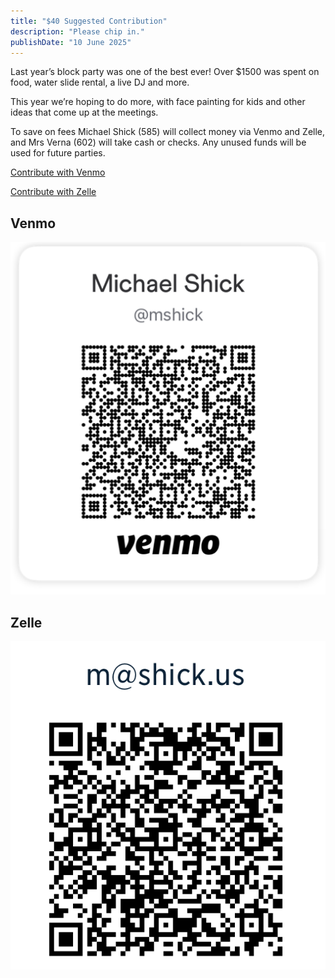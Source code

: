 ```yaml
---
title: "$40 Suggested Contribution"
description: "Please chip in."
publishDate: "10 June 2025"
---
```


Last year’s block party was one of the best ever! Over $1500 was spent on food, water slide rental, a live DJ and more.

This year we’re hoping to do more, with face painting for kids and other ideas that come up at the meetings.

To save on fees Michael Shick (585) will collect money via Venmo and Zelle, and Mrs Verna (602) will take cash or checks. Any unused funds will be used for future parties.

[Contribute with Venmo](https://account.venmo.com/u/mshick)

[Contribute with Zelle](https://enroll.zellepay.com/qr-codes?data=eyJhY3Rpb24iOiJwYXltZW50IiwidG9rZW4iOiJtQHNoaWNrLnVzIiwibmFtZSI6Ik1pY2hhZWwgU2hpY2sifQ==)

## Venmo

![Venmo QR Code](./venmo.png)

## Zelle

![Zelle QR Code](./zelle.png)
